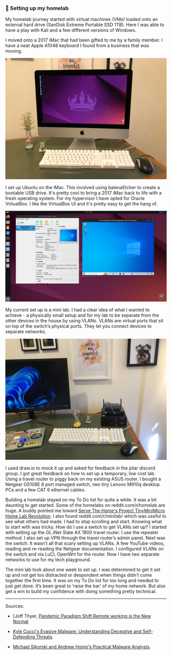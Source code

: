 ### 🚧 Setting up my homelab

My homelab journey started with virtual machines (VMs) loaded onto an external hard drive (SanDisk Extreme Portable SSD 1TB). Here I was able to have a play with Kali and a few different versions of Windows.

I moved onto a 2017 iMac that had been gifted to me by a family member. I have a neat Apple A1048 keyboard I found from a business that was moving. 

<p align="center">
<img
src="https://github.com/thequietlife/homelab/blob/d3def557ffc74405cc6a1d83393ed6a2bc0e1352/images/iMac.jpeg"
alt="2017 iMac with ubuntu as the operating system" width="600"/>

I set up Ubuntu on the iMac. This involved using balenaEtcher to create a bootable USB drive. It's pretty cool to bring a 2017 iMac back to life with a fresh operating system. For my hypervisor I have opted for Oracle VirtualBox. I like the VirtualBox UI and it's pretty easy to get the hang of.

<p align="center">
<img
src="https://github.com/thequietlife/homelab/blob/e7d33f696b2d1d03df5f271d80b34e5cadad777b/images/iMac_VM.png"
alt="iMac desktop showing Oracle VirtualBox" width="600"/>

My current set up is a mini lab. I had a clear idea of what I wanted to achieve - a physically small setup and for my lab to be separate from the other devices in the house by using VLANs. VLANs are virtual ports that sit on top of the switch’s physical ports. They let you connect devices to separate networks. 

<p align="center">
<img
src="https://github.com/thequietlife/homelab/blob/25f6a53df2c68b4242b6387b07729ab91a634a42/images/minilab.jpeg"
alt="desk with a small travel router on top of a switch and two Lenovo tiny PCs; retro apple keyboard" width="600"/>


I used draw.io to mock it up and asked for feedback in the pilar discord group. I got great feedback on how to set up a temporary, low cost lab. Using a travel router to piggy back on my existing ASUS router. I bought a Netgear GS108E 8 port managed switch, two tiny Lenovo M910q desktop PCs and a few CAT 6 ethernet cables.


Building a homelab stayed on my To Do list for quite a while. It was a bit daunting to get started. Some of the homelabs on reddit.com/r/homelab are huge. A buddy pointed me toward [Serve The Home's Project TinyMiniMicro Home Lab Revolution](https://www.servethehome.com/introducing-project-tinyminimicro-home-lab-revolution/). I also found reddit.com/r/minilab/ which was useful to see what others had made. I had to stop scrolling and start. Knowing what to start with was tricky. How do I use a switch to get VLANs set up? I started with setting up the GL.iNet Slate AX 1800 travel router. I use the repeater method. I also set up VPN through the travel router’s admin panel. Next was the switch. It wasn’t all that scary setting up VLANs. A few YouTube videos, reading and re-reading the Netgear documentation. I configured VLANs on the switch and via LuCl, OpenWrt for the router. Now I have two separate networks to use for my tech playground.

The mini lab took about one week to set up. I was determined to get it set up and not get too distracted or despondent when things didn’t come together the first time. It was on my To Do list for too long and needed to just get done. It’s been great to ‘raise the bar’ of my home network. But also get a win to build my confidence with doing something pretty technical.
__________________
Sources: 
- [Joff Thyer, [Pandemic Paradigm Shift Remote working *is* the New Normal](https://www.blackhillsinfosec.com/wp-content/uploads/2020/09/SLIDES_PandemicParadigmShift.pdf)

- [Kyle Cucci's Evasive Malware: Understanding Deceptive and Self-Defending Threats](https://nostarch.com/evasive-malware). 

- [Michael Sikorski and Andrew Honig's Practical Malware Analysis](https://www.amazon.com/Practical-Malware-Analysis-Hands-Dissecting/dp/1593272901). 
